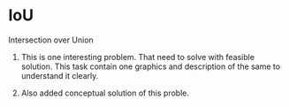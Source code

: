 # IoU
Intersection over Union
1. This is one interesting problem. That need to solve with feasible solution. 
This task contain one graphics and description of the same to understand it clearly. 

2. Also added conceptual solution of this proble. 


